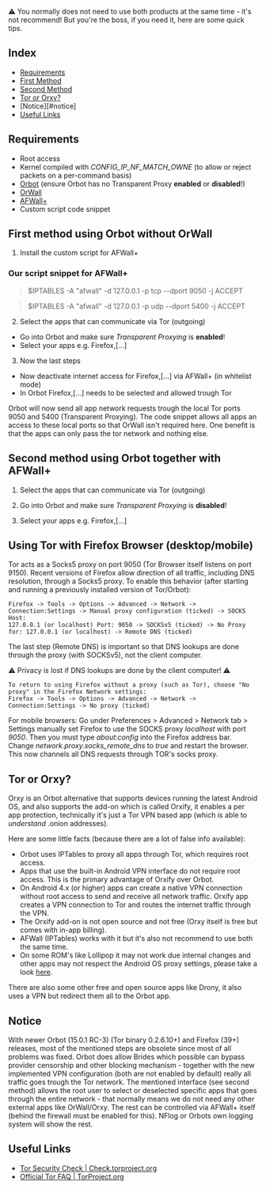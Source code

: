 :warning: You normally does not need to use both products at the same time - it's not recommend! 
But you're the boss, if you need it, here are some quick tips.

Index
-----

* [Requirements](#requirements)
* [First Method](#first-method-using-orbot-without-orwall)
* [Second Method](#second-method-using-orbot-together-with-afWall+)
* [Tor or Orxy?](#tor-or-orxy-?)
* [Notice][#notice]
* [Useful Links](#useful-links)


Requirements
------------

* Root access
* Kernel compiled with _CONFIG_IP_NF_MATCH_OWNE_ (to allow or reject packets on a per-command basis)
* [Orbot](https://guardianproject.info/apps/orbot/) (ensure Orbot has no Transparent Proxy **enabled** or **disabled**!)
* [OrWall](https://orwall.org/) 
* [AFWall+](https://github.com/ukanth/afwall)
* Custom script code snippet

First method using Orbot without OrWall
------------

1) Install the custom script for AFWall+

### Our script snippet for AFWall+
> $IPTABLES -A "afwall" -d 127.0.0.1 -p tcp --dport 9050 -j ACCEPT

> $IPTABLES -A "afwall" -d 127.0.0.1 -p udp --dport 5400 -j ACCEPT


2) Select the apps that can communicate via Tor (outgoing)

* Go into Orbot and make sure _Transparent_ _Proxying_ is **enabled**!
* Select your apps e.g. Firefox,[...]


3) Now the last steps

* Now deactivate internet access for Firefox,[...] via AFWall+ (in whitelist mode)
* In Orbot Firefox,[...] needs to be selected and allowed trough Tor 

Orbot will now send all app network requests trough the local Tor ports 9050 and 5400 (Transparent Proxying). The code snippet allows all apps an access to these local ports so that OrWall isn't required here. One benefit is that the apps can only pass the tor network and nothing else.

Second method using Orbot together with AFWall+
------------

1) Select the apps that can communicate via Tor (outgoing)


2) Go into Orbot and make sure _Transparent_ _Proxying_ is **disabled**!


3) Select your apps e.g. Firefox,[...]


Using Tor with Firefox Browser (desktop/mobile)
------------

Tor acts as a Socks5 proxy on port 9050 (Tor Browser itself listens on port 9150). Recent versions of Firefox allow direction of all traffic, including DNS resolution, through a Socks5 proxy. To enable this behavior (after starting and running a previously installed version of Tor/Orbot):

    Firefox -> Tools -> Options -> Advanced -> Network -> Connection:Settings -> Manual proxy configuration (ticked) -> SOCKS Host: 
    127.0.0.1 (or localhost) Port: 9050 -> SOCKSv5 (ticked) -> No Proxy for: 127.0.0.1 (or localhost) -> Remote DNS (ticked)

The last step (Remote DNS) is important so that DNS lookups are done through the proxy (with SOCKSv5), not the client computer. 

:warning: Privacy is lost if DNS lookups are done by the client computer! :warning:

    To return to using Firefox without a proxy (such as Tor), choose "No proxy" in the Firefox Network settings: 
    Firefox -> Tools -> Options -> Advanced -> Network -> Connection:Settings -> No proxy (ticked)

For mobile browsers:
Go under Preferences > Advanced > Network tab > Settings manually set Firefox to use the SOCKS proxy _localhost_ with port _9050_. Then you must type _about:config_ into the Firefox address bar. Change _network.proxy.socks_remote_dns_ to _true_ and restart the browser. This now channels all DNS requests through TOR's socks proxy. 

Tor or Orxy?
------------

Orxy is an Orbot alternative that supports devices running the latest Android OS, and also supports the add-on which is called Orxify, it enables a per app protection, technically it's just a Tor VPN based app (which is able to _understand_ .onion addresses).

Here are some little facts (because there are a lot of false info available):
* Orbot uses IPTables to proxy all apps through Tor, which requires root access.
* Apps that use the built-in Android VPN interface do not require root access. This is the primary advantage of Orxify over Orbot.
* On Android 4.x (or higher) apps can create a native VPN connection without root access to send and receive all network traffic. Orxify app creates a VPN connection to Tor and routes the internet traffic through the VPN.
* The Orxify add-on is not open source and not free (Orxy itself is free but comes with in-app billing).
* AFWall (IPTables) works with it but it's also not recommend to use both the same time.
* On some ROM's like Lollipop it may not work due internal changes and other apps may not respect the Android OS proxy settings, please take a look [here](https://code.google.com/p/android-developer-preview/issues/detail?id=346).

There are also some other free and open source apps like Drony, it also uses a VPN but redirect them all to the Orbot app.


Notice
------------

With newer Orbot (15.0.1 RC-3) (Tor binary 0.2.6.10+) and Firefox (39+) releases, most of the mentioned steps are obsolete since most of all problems was fixed. Orbot does allow Brides which possible can bypass provider censorship and other blocking mechanism - together with the new implemented VPN configuration (both are not enabled by default) really all traffic goes trough the Tor network. The mentioned interface (see second method) allows the root user to select or deselected specific apps that goes through the entire network - that normally means we do not need any other external apps like OrWall/Orxy. The rest can be controlled via AFWall+ itself (behind the firewall must be enabled for this). NFlog or Orbots own logging system will show the rest. 


Useful Links
------------

* [Tor Security Check | Check.torproject.org](https://check.torproject.org/)
* [Official Tor FAQ | TorProject.org](https://www.torproject.org/docs/faq.html.en)
